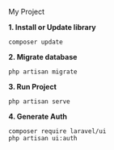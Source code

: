 My Project

**1. Install or Update library** 


    composer update
    

**2. Migrate database** 
    
   
    php artisan migrate
    
**3. Run Project** 


    php artisan serve
    
**4. Generate Auth**
  
    composer require laravel/ui
    php artisan ui:auth
